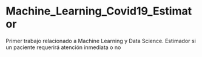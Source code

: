 # Machine_Learning_Covid19_Estimator
 Primer trabajo relacionado a Machine Learning y Data Science. 
 Estimador si un paciente requerirá atención inmediata o no

